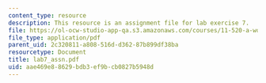 ```yaml
---
content_type: resource
description: This resource is an assignment file for lab exercise 7.
file: https://ol-ocw-studio-app-qa.s3.amazonaws.com/courses/11-520-a-workshop-on-geographic-information-systems-fall-2005/aae469e88629bdb3ef9bcb0827b5948d_lab7_assn.pdf
file_type: application/pdf
parent_uid: 2c320811-a808-516d-d362-87b899df38ba
resourcetype: Document
title: lab7_assn.pdf
uid: aae469e8-8629-bdb3-ef9b-cb0827b5948d
---
```

